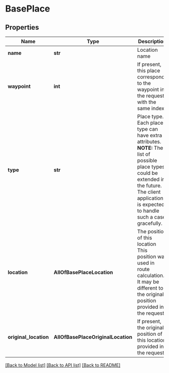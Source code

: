 # BasePlace

## Properties
Name | Type | Description | Notes
------------ | ------------- | ------------- | -------------
**name** | **str** | Location name | [optional] 
**waypoint** | **int** | If present, this place corresponds to the waypoint in the request with the same index. | [optional] 
**type** | **str** | Place type. Each place type can have extra attributes.  **NOTE:** The list of possible place types could be extended in the future. The client application is expected to handle such a case gracefully.  | 
**location** | **AllOfBasePlaceLocation** | The position of this location  This position was used in route calculation. It may be different to the original position provided in the request.  | 
**original_location** | **AllOfBasePlaceOriginalLocation** | If present, the original position of this location provided in the request. | [optional] 

[[Back to Model list]](../README.md#documentation-for-models) [[Back to API list]](../README.md#documentation-for-api-endpoints) [[Back to README]](../README.md)

